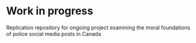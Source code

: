 # Work in progress

Replication repository for ongoing project examining the moral foundations of police social media posts in Canada


